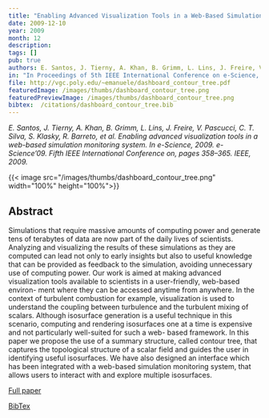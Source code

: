 ```yaml
---
title: "Enabling Advanced Visualization Tools in a Web-Based Simulation Monitoring System"
date: 2009-12-10
year: 2009
month: 12
description:
tags: []
pub: true
authors: E. Santos, J. Tierny, A. Khan, B. Grimm, L. Lins, J. Freire, V. Pascucci, C. Silva, S. Klasky, R. Barreto, N. Podhorszki
in: "In Proceedings of 5th IEEE International Conference on e-Science, pp.358-365"
file: http://vgc.poly.edu/~emanuele/dashboard_contour_tree.pdf
featuredImage: /images/thumbs/dashboard_contour_tree.png
featuredPreviewImage: /images/thumbs/dashboard_contour_tree.png
bibtex:  /citations/dashboard_contour_tree.bib
---
```


*E. Santos, J. Tierny, A. Khan, B. Grimm, L. Lins, J. Freire, V. Pascucci, C. T. Silva, S. Klasky, R. Barreto, et al. Enabling advanced visualization tools in a web-based simulation monitoring system. In e-Science, 2009. e-Science’09. Fifth IEEE International Conference on, pages 358–365. IEEE, 2009.*

{{< image src="/images/thumbs/dashboard_contour_tree.png" width="100%" height="100%">}}

## Abstract
Simulations that require massive amounts of computing power and generate tens of terabytes of data are now part of the daily lives of scientists. Analyzing and visualizing the results of these simulations as they are computed can lead not only to early insights but also to useful knowledge that can be provided as feedback to the simulation, avoiding unnecessary use of computing power. Our work is aimed at making advanced visualization tools available to scientists in a user-friendly, web-based environ- ment where they can be accessed anytime from anywhere.
In the context of turbulent combustion for example, visualization is used to understand the coupling between turbulence and the turbulent mixing of scalars. Although isosurface generation is a useful technique in this scenario, computing and rendering isosurfaces one at a time is expensive and not particularly well-suited for such a web- based framework. In this paper we propose the use of a summary structure, called contour tree, that captures the topological structure of a scalar field and guides the user in identifying useful isosurfaces. We have also designed an interface which has been integrated with a web-based simulation monitoring system, that allows users to interact with and explore multiple isosurfaces.

[Full paper](http://vgc.poly.edu/~emanuele/dashboard_contour_tree.pdf)

[BibTex](/citations/dashboard_contour_tree.bib) 